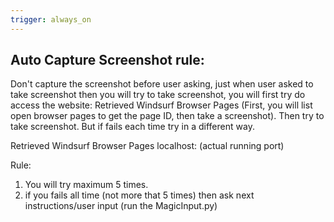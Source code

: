 ```yaml
---
trigger: always_on
---
```


## Auto Capture Screenshot rule:

Don't capture the screenshot before user asking, just when user asked to take screenshot then you will try to take screenshot, you will first try do access the website: Retrieved Windsurf Browser Pages (First, you will list open browser pages to get the page ID, then take a screenshot). Then try to take screenshot. But if fails each time try in a different way.  

Retrieved Windsurf Browser Pages
localhost: (actual running port)

Rule:
1. You will try maximum 5 times. 
2. if you fails all time (not more that 5 times) then ask next instructions/user input (run the MagicInput.py)